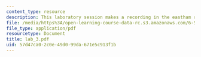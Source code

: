 ```yaml
---
content_type: resource
description: This laboratory session makes a recording in the eastham room using wavesurfer.
file: /media/https%3A/open-learning-course-data-rc.s3.amazonaws.com/6-551j-acoustics-of-speech-and-hearing-fall-2004/57d47ca02c0e49d099da671e5c913f1b_lab_3.pdf
file_type: application/pdf
resourcetype: Document
title: lab_3.pdf
uid: 57d47ca0-2c0e-49d0-99da-671e5c913f1b
---
```

